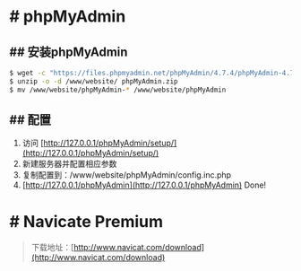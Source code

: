 # # phpMyAdmin

## ## 安装phpMyAdmin

```bash
$ wget -c "https://files.phpmyadmin.net/phpMyAdmin/4.7.4/phpMyAdmin-4.7.4-all-languages.zip" -O "phpMyAdmin.zip"
$ unzip -o -d /www/website/ phpMyAdmin.zip
$ mv /www/website/phpMyAdmin-* /www/website/phpMyAdmin
```

## ## 配置

1. 访问 [http://127.0.0.1/phpMyAdmin/setup/](http://127.0.0.1/phpMyAdmin/setup/)
2. 新建服务器并配置相应参数
3. 复制配置到：/www/website/phpMyAdmin/config.inc.php
4. [http://127.0.0.1/phpMyAdmin](http://127.0.0.1/phpMyAdmin) Done!

# # Navicate Premium

> 下载地址：[http://www.navicat.com/download](http://www.navicat.com/download)



